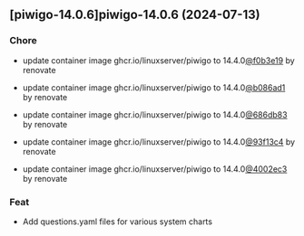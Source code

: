 

## [piwigo-14.0.6]piwigo-14.0.6 (2024-07-13)

### Chore



- update container image ghcr.io/linuxserver/piwigo to 14.4.0[@f0b3e19](https://github.com/f0b3e19) by renovate

- update container image ghcr.io/linuxserver/piwigo to 14.4.0[@b086ad1](https://github.com/b086ad1) by renovate

- update container image ghcr.io/linuxserver/piwigo to 14.4.0[@686db83](https://github.com/686db83) by renovate

- update container image ghcr.io/linuxserver/piwigo to 14.4.0[@93f13c4](https://github.com/93f13c4) by renovate

- update container image ghcr.io/linuxserver/piwigo to 14.4.0[@4002ec3](https://github.com/4002ec3) by renovate

### Feat



- Add questions.yaml files for various system charts